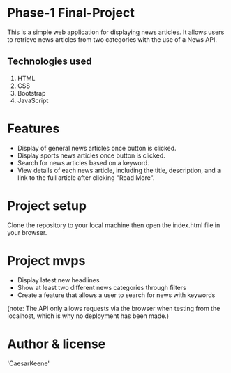 # Phase-1 Final-Project
This is a simple web application for displaying news articles. It allows users to retrieve news articles from two categories with the use of a News API.
## Technologies used 
1. HTML
2. CSS
3. Bootstrap
4. JavaScript

# Features
* Display of general news articles once button is clicked.
* Display sports news articles once button is clicked.
* Search for news articles based on a keyword.
* View details of each news article, including the title, description, and a link to the full article after clicking "Read More".

# Project setup
Clone the repository to your local machine then open the index.html file in your browser.

# Project mvps 
* Display latest new headlines 
* Show at least two different news categories through filters 
* Create a feature that allows a user to search for news with keywords

(note: The API only allows requests via the browser when testing from the localhost, which is why no deployment has been made.)

# Author & license
'CaesarKeene'
